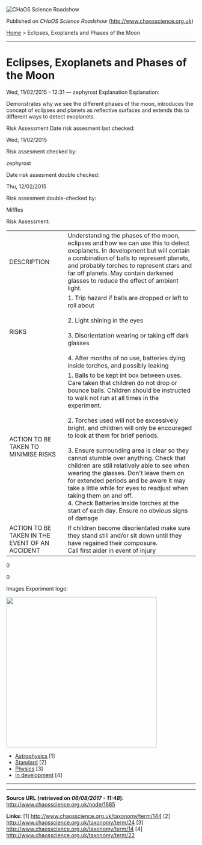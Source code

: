 <img src="http://www.chaosscience.org.uk/sites/default/files/garland_logo.png" alt="CHaOS Science Roadshow" id="logo" class="print-logo" />

Published on *CHaOS Science Roadshow* (<http://www.chaosscience.org.uk>)

[Home](http://www.chaosscience.org.uk/) &gt; Eclipses, Exoplanets and Phases of the Moon

------------------------------------------------------------------------

Eclipses, Exoplanets and Phases of the Moon
===========================================

<span class="submitted">Wed, 11/02/2015 - 12:31 — zephyrost</span>
Explanation
Explanation: 

Demonstrates why we see the different phases of the moon, introduces the concept of eclipses and planets as reflective surfaces and extends this to different ways to detect exoplanets.

Risk Assessment
Date risk assesment last checked: 

<span class="date-display-single">Wed, 11/02/2015</span>

Risk assesment checked by: 

zephyrost

Date risk assesment double checked: 

<span class="date-display-single">Thu, 12/02/2015</span>

Risk assesment double-checked by: 

Miffles

Risk Assessment: 

<table>
<tbody>
<tr class="odd">
<td>DESCRIPTION</td>
<td>Understanding the phases of the moon, eclipses and how we can use this to detect exoplanets. In development but will contain a combination of balls to represent planets, and probably torches to represent stars and far off planets. May contain darkened glasses to reduce the effect of ambient light.</td>
</tr>
<tr class="even">
<td>RISKS</td>
<td>1. Trip hazard if balls are dropped or left to roll about<br />
<br />
2. Light shining in the eyes<br />
<br />
3. Disorientation wearing or taking off dark glasses<br />
<br />
4. After months of no use, batteries dying inside torches, and possibly leaking</td>
</tr>
<tr class="odd">
<td>ACTION TO BE TAKEN TO MINIMISE RISKS</td>
<td>1. Balls to be kept int box between uses. Care taken that children do not drop or bounce balls. Children should be instructed to walk not run at all times in the experiment.<br />
<br />
2. Torches used will not be excessively bright, and children will only be encouraged to look at them for brief periods.<br />
<br />
3. Ensure surrounding area is clear so they cannot stumble over anything. Check that children are still relatively able to see when wearing the glasses. Don't leave them on for extended periods and be aware it may take a little while for eyes to readjust when taking them on and off.<br />
4. Check Batteries inside torches at the start of each day. Ensure no obvious signs of damage</td>
</tr>
<tr class="even">
<td>ACTION TO BE TAKEN IN THE EVENT OF AN ACCIDENT</td>
<td>If children become disorientated make sure they stand still and/or sit down until they have regained their composure.<br />
Call first aider in event of injury</td>
</tr>
</tbody>
</table>

0

0

Images
Experiment logo: 

<img src="http://www.chaosscience.org.uk/sites/default/files/imagefield_default_images/unknownexpt.png?1321624030" class="imagefield imagefield-field_experiment_logo" width="400" height="400" />

-   [Astrophysics](http://www.chaosscience.org.uk/taxonomy/term/144) <span class="print-footnote">\[1\]</span>
-   [Standard](http://www.chaosscience.org.uk/taxonomy/term/24 "A standard CHaOS experiment, useable for all hands-on events.") <span class="print-footnote">\[2\]</span>
-   [Physics](http://www.chaosscience.org.uk/taxonomy/term/14) <span class="print-footnote">\[3\]</span>
-   [In development](http://www.chaosscience.org.uk/taxonomy/term/22 "This experiment doesn't actually exist yet, but might in the future!") <span class="print-footnote">\[4\]</span>

****

------------------------------------------------------------------------

**Source URL (retrieved on *06/08/2017 - 11:48*):** <http://www.chaosscience.org.uk/node/1685>

**Links:**
\[1\] http://www.chaosscience.org.uk/taxonomy/term/144
\[2\] http://www.chaosscience.org.uk/taxonomy/term/24
\[3\] http://www.chaosscience.org.uk/taxonomy/term/14
\[4\] http://www.chaosscience.org.uk/taxonomy/term/22

